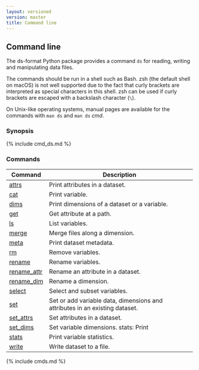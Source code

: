 ```yaml
---
layout: versioned
version: master
title: Command line
---
```


## Command line

The ds-format Python package provides a command `ds` for reading, writing and
manipulating data files.

The commands should be run in a shell such as Bash. zsh (the default shell on
macOS) is not well supported due to the fact that curly brackets are
interpreted as special characters in this shell. zsh can be used if curly
brackets are escaped with a backslash character (`\`).

On Unix-like operating systems, manual pages are available for the commands
with `man ds` and `man ds` *cmd*.

### Synopsis

{% include cmd_ds.md %}

### Commands

| Command | Description |
| --- | --- |
| [attrs](#attrs) | Print attributes in a dataset. |
| [cat](#cat) | Print variable. |
| [dims](#dims) | Print dimensions of a dataset or a variable. |
| [get](#get) | Get attribute at a path. |
| [ls](#ls) | List variables. |
| [merge](#merge) | Merge files along a dimension. |
| [meta](#meta) | Print dataset metadata. |
| [rm](#rm) | Remove variables. |
| [rename](#rename) | Rename variables. |
| [rename\_attr](#rename_attr) | Rename an attribute in a dataset. |
| [rename\_dim](#rename_dim) | Rename a dimension. |
| [select](#select) | Select and subset variables. |
| [set](#set) | Set or add variable data, dimensions and attributes in an existing dataset. |
| [set\_attrs](#set_attrs) | Set attributes in a dataset. |
| [set\_dims](#set_dims) | Set variable dimensions. stats: Print |
| [stats](#stats) | Print variable statistics. |
| [write](#write) | Write dataset to a file. |

{% include cmds.md %}
